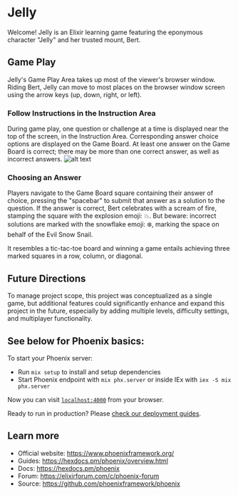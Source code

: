 # Jelly
Welcome! Jelly is an Elixir learning game featuring the eponymous character "Jelly" and her trusted mount, Bert. 
## Game Play
Jelly's Game Play Area takes up most of the viewer's browser window. Riding Bert, Jelly can move to most places on the browser window screen using the arrow keys (up, down, right, or left). 
### Follow Instructions in the Instruction Area
During game play, one question or challenge at a time is displayed near the top of the screen, in the Instruction Area. Corresponding answer choice options are displayed on the Game Board. At least one answer on the Game Board is correct; there may be more than one correct answer, as well as incorrect answers. 
![alt text](https://lh3.googleusercontent.com/pw/AIL4fc8SXDGOUa-ZZ8Gp5XyzpSPOtw-tyvYSMBdTxyEzuC-4bDs6kkRHMYJdqocfOjnWAchD_jywXZ0aQjdfkojJA4vZ6Wz6NDJ6UW7I5RVnbOqp__Eoh8_hh-EFtpsIrwL3k_9at0l4mGVf4MYEC0cld8GrZA=w1034-h770-s-no?authuser=0 "Jelly Mock")
### Choosing an Answer
Players navigate to the Game Board square containing their answer of choice, pressing the "spacebar" to submit that answer as a solution to the question. If the answer is correct, Bert celebrates with a scream of fire, stamping the square with the explosion emoji: 💥. But beware: incorrect solutions are marked with the snowflake emoji: ❄️, marking the space on behalf of the Evil Snow Snail.  

It resembles a tic-tac-toe board and winning a  game entails achieving three marked squares in a row, column, or diagonal. 

## Future Directions
To manage project scope, this project was conceptualized as a single game, but additional features could significantly enhance and expand this project in the future, especially by adding multiple levels, difficulty settings, and multiplayer functionality. 


## See below for Phoenix basics: 

To start your Phoenix server:

  * Run `mix setup` to install and setup dependencies
  * Start Phoenix endpoint with `mix phx.server` or inside IEx with `iex -S mix phx.server`

Now you can visit [`localhost:4000`](http://localhost:4000) from your browser.

Ready to run in production? Please [check our deployment guides](https://hexdocs.pm/phoenix/deployment.html).

## Learn more

  * Official website: https://www.phoenixframework.org/
  * Guides: https://hexdocs.pm/phoenix/overview.html
  * Docs: https://hexdocs.pm/phoenix
  * Forum: https://elixirforum.com/c/phoenix-forum
  * Source: https://github.com/phoenixframework/phoenix
